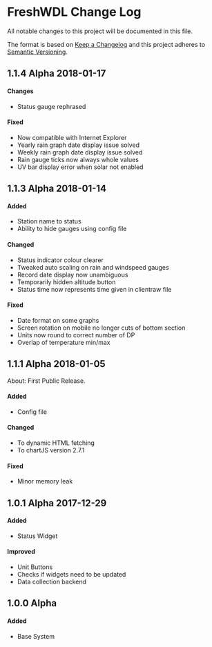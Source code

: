 # FreshWDL Change Log

All notable changes to this project will be documented in this file.

The format is based on [Keep a Changelog](http://keepachangelog.com/) and this project adheres to [Semantic Versioning](http://semver.org/).

## 1.1.4 Alpha 2018-01-17

#### Changes
- Status gauge rephrased

#### Fixed
- Now compatible with Internet Explorer
- Yearly rain graph date display issue solved
- Weekly rain graph date display issue solved
- Rain gauge ticks now always whole values
- UV bar display error when solar not enabled

## 1.1.3 Alpha 2018-01-14

#### Added
- Station name to status
- Ability to hide gauges using config file

#### Changed
- Status indicator colour clearer
- Tweaked auto scaling on rain and windspeed gauges
- Record date display now unambiguous
- Temporarily hidden altitude button
- Status time now represents time given in clientraw file

#### Fixed
- Date format on some graphs
- Screen rotation on mobile no longer cuts of bottom section
- Units now round to correct number of DP
- Overlap of temperature min/max

## 1.1.1 Alpha 2018-01-05
About: First Public Release.

#### Added
- Config file

#### Changed
- To dynamic HTML fetching
- To chartJS version 2.7.1

#### Fixed
- Minor memory leak

## 1.0.1 Alpha 2017-12-29

#### Added
- Status Widget

#### Improved
- Unit Buttons
- Checks if widgets need to be updated
- Data collection backend

## 1.0.0 Alpha

#### Added
- Base System
